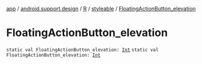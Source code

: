 [app](../../../index.md) / [android.support.design](../../index.md) / [R](../index.md) / [styleable](index.md) / [FloatingActionButton_elevation](.)

# FloatingActionButton_elevation

`static val FloatingActionButton_elevation: `[`Int`](https://kotlinlang.org/api/latest/jvm/stdlib/kotlin/-int/index.html)
`static val FloatingActionButton_elevation: `[`Int`](https://kotlinlang.org/api/latest/jvm/stdlib/kotlin/-int/index.html)